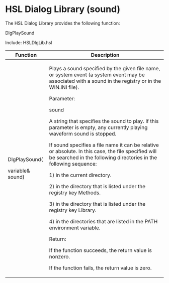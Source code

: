 # HSL Dialog Library (sound)

The HSL Dialog Library provides the following function:

&#x20;

DlgPlaySound

&#x20;

Include: HSLDlgLib.hsl

&#x20;

| Function                                                 | Description                                                                                                                                                                                                                                                                                                                                                                                                                                                                                                                                                                                                                                                                                                                                                                                                                                                                                                                                   |
| -------------------------------------------------------- | --------------------------------------------------------------------------------------------------------------------------------------------------------------------------------------------------------------------------------------------------------------------------------------------------------------------------------------------------------------------------------------------------------------------------------------------------------------------------------------------------------------------------------------------------------------------------------------------------------------------------------------------------------------------------------------------------------------------------------------------------------------------------------------------------------------------------------------------------------------------------------------------------------------------------------------------- |
| <p> </p><p>DlgPlaySound(</p><p>variable&#x26; sound)</p> | <p> </p><p>Plays a sound specified by the given file name, or system event (a system event may be associated with a sound in the registry or in the WIN.INI file).</p><p> </p><p>Parameter:</p><p>sound</p><p>A string that specifies the sound to play. If this parameter is empty, any currently playing waveform sound is stopped.</p><p>If sound specifies a file name it can be relative or absolute. In this case, the file specified will be searched in the following directories in the following sequence:</p><p>1) in the current directory.</p><p>2) in the directory that is listed under the registry key Methods.</p><p>3) in the directory that is listed under the registry key Library.</p><p>4) in the directories that are listed in the PATH environment variable.</p><p> </p><p>Return:</p><p>If the function succeeds, the return value is nonzero.</p><p>If the function fails, the return value is zero.</p><p> </p> |
